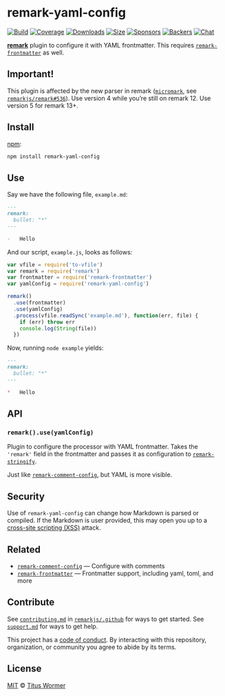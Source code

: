 # remark-yaml-config

[![Build][build-badge]][build]
[![Coverage][coverage-badge]][coverage]
[![Downloads][downloads-badge]][downloads]
[![Size][size-badge]][size]
[![Sponsors][sponsors-badge]][collective]
[![Backers][backers-badge]][collective]
[![Chat][chat-badge]][chat]

[**remark**][remark] plugin to configure it with YAML frontmatter.
This requires [`remark-frontmatter`][remark-frontmatter] as well.

## Important!

This plugin is affected by the new parser in remark
([`micromark`](https://github.com/micromark/micromark),
see [`remarkjs/remark#536`](https://github.com/remarkjs/remark/pull/536)).
Use version 4 while you’re still on remark 12.
Use version 5 for remark 13+.

## Install

[npm][]:

```sh
npm install remark-yaml-config
```

## Use

Say we have the following file, `example.md`:

```markdown
---
remark:
  bullet: "*"
---

-   Hello
```

And our script, `example.js`, looks as follows:

```js
var vfile = require('to-vfile')
var remark = require('remark')
var frontmatter = require('remark-frontmatter')
var yamlConfig = require('remark-yaml-config')

remark()
  .use(frontmatter)
  .use(yamlConfig)
  .process(vfile.readSync('example.md'), function(err, file) {
    if (err) throw err
    console.log(String(file))
  })
```

Now, running `node example` yields:

```markdown
---
remark:
  bullet: "*"
---

*   Hello
```

## API

### `remark().use(yamlConfig)`

Plugin to configure the processor with YAML frontmatter.
Takes the `'remark'` field in the frontmatter and passes it as configuration to
[`remark-stringify`][stringify-settings].

Just like [`remark-comment-config`][remark-comment-config], but YAML is
more visible.

## Security

Use of `remark-yaml-config` can change how Markdown is parsed or compiled.
If the Markdown is user provided, this may open you up to a
[cross-site scripting (XSS)][xss] attack.

## Related

*   [`remark-comment-config`][remark-comment-config]
    — Configure with comments
*   [`remark-frontmatter`][remark-frontmatter]
    — Frontmatter support, including yaml, toml, and more

## Contribute

See [`contributing.md`][contributing] in [`remarkjs/.github`][health] for ways
to get started.
See [`support.md`][support] for ways to get help.

This project has a [code of conduct][coc].
By interacting with this repository, organization, or community you agree to
abide by its terms.

## License

[MIT][license] © [Titus Wormer][author]

<!-- Definitions -->

[build-badge]: https://img.shields.io/travis/remarkjs/remark-yaml-config.svg

[build]: https://travis-ci.org/remarkjs/remark-yaml-config

[coverage-badge]: https://img.shields.io/codecov/c/github/remarkjs/remark-yaml-config.svg

[coverage]: https://codecov.io/github/remarkjs/remark-yaml-config

[downloads-badge]: https://img.shields.io/npm/dm/remark-yaml-config.svg

[downloads]: https://www.npmjs.com/package/remark-yaml-config

[size-badge]: https://img.shields.io/bundlephobia/minzip/remark-yaml-config.svg

[size]: https://bundlephobia.com/result?p=remark-yaml-config

[sponsors-badge]: https://opencollective.com/unified/sponsors/badge.svg

[backers-badge]: https://opencollective.com/unified/backers/badge.svg

[collective]: https://opencollective.com/unified

[chat-badge]: https://img.shields.io/badge/chat-discussions-success.svg

[chat]: https://github.com/remarkjs/remark/discussions

[npm]: https://docs.npmjs.com/cli/install

[health]: https://github.com/remarkjs/.github

[contributing]: https://github.com/remarkjs/.github/blob/HEAD/contributing.md

[support]: https://github.com/remarkjs/.github/blob/HEAD/support.md

[coc]: https://github.com/remarkjs/.github/blob/HEAD/code-of-conduct.md

[license]: license

[author]: https://wooorm.com

[remark]: https://github.com/remarkjs/remark

[stringify-settings]: https://github.com/remarkjs/remark/blob/main/packages/remark-stringify/readme.md#options

[remark-comment-config]: https://github.com/remarkjs/remark-comment-config

[remark-frontmatter]: https://github.com/remarkjs/remark-frontmatter

[xss]: https://en.wikipedia.org/wiki/Cross-site_scripting
